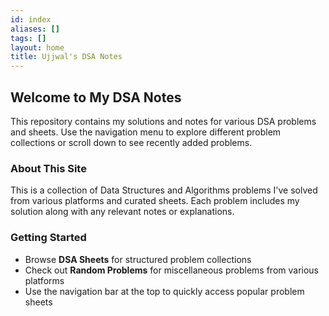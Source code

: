 ```yaml
---
id: index
aliases: []
tags: []
layout: home
title: Ujjwal's DSA Notes
---
```


## Welcome to My DSA Notes

This repository contains my solutions and notes for various DSA problems and
sheets. Use the navigation menu to explore different problem collections or
scroll down to see recently added problems.

### About This Site

This is a collection of Data Structures and Algorithms problems I've solved from
various platforms and curated sheets. Each problem includes my solution along
with any relevant notes or explanations.

### Getting Started

- Browse **DSA Sheets** for structured problem collections
- Check out **Random Problems** for miscellaneous problems from various platforms
- Use the navigation bar at the top to quickly access popular problem sheets
